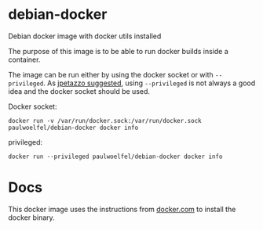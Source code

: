 # debian-docker
Debian docker image with docker utils installed

The purpose of this image is to be able to run docker builds inside a container. 

The image can be run either by using the docker socket or with `--privileged`. As [jpetazzo suggested](http://jpetazzo.github.io/2015/09/03/do-not-use-docker-in-docker-for-ci/), using `--privileged` is not always a good idea and the docker socket should be used.

Docker socket:
```
docker run -v /var/run/docker.sock:/var/run/docker.sock paulwoelfel/debian-docker docker info
```

privileged:
```
docker run --privileged paulwoelfel/debian-docker docker info
```


# Docs

This docker image uses the instructions from [docker.com](https://docs.docker.com/engine/installation/linux/debian/) to install the docker binary. 

